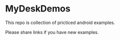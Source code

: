 # MyDeskDemos
This repo is collection of pricticed android examples.

Please share links if you have new examples.
